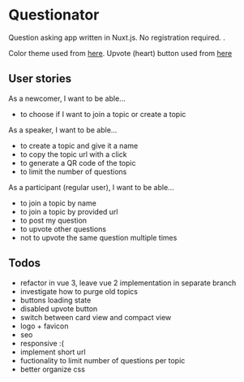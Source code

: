 # Questionator

Question asking app written in Nuxt.js. No registration required. .

Color theme used from [here](https://colorhunt.co/palette/163836).
Upvote (heart) button used from [here](https://codepen.io/jonitrythall/pen/myEpeV)


## User stories

As a newcomer, I want to be able...
- to choose if I want to join a topic or create a topic

As a speaker, I want to be able...
- to create a topic and give it a name
- to copy the topic url with a click
- to generate a QR code of the topic
- to limit the number of questions 

As a participant (regular user), I want to be able...
- to join a topic by name
- to join a topic by provided url
- to post my question
- to upvote other questions
- not to upvote the same question multiple times

## Todos

- refactor in vue 3, leave vue 2 implementation in separate branch
- investigate how to purge old topics
- buttons loading state
- disabled upvote button
- switch between card view and compact view
- logo + favicon
- seo
- responsive :(
- implement short url
- fuctionality to limit number of questions per topic
- better organize css

